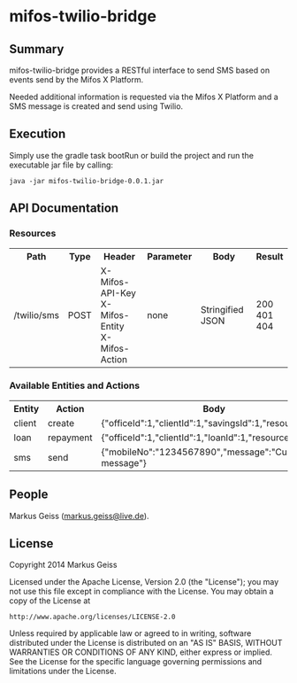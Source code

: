 # mifos-twilio-bridge #

## Summary ##
mifos-twilio-bridge provides a RESTful interface to send SMS based on
events send by the Mifos X Platform.

Needed additional information is requested via the Mifos X Platform and
a SMS message is created and send using Twilio.

## Execution ##
Simply use the gradle task bootRun or build the project and run the
executable jar file by calling:

    java -jar mifos-twilio-bridge-0.0.1.jar

## API Documentation ##

### Resources ###

<table>
    <tr>
        <th>Path</th>
        <th>Type</th>
        <th>Header</th>
        <th>Parameter</th>
        <th>Body</th>
        <th>Result</th>
    </tr>
    <tr>
        <td>/twilio/sms</td>
        <td>POST</td>
        <td>X-Mifos-API-Key<br>X-Mifos-Entity<br>X-Mifos-Action</td>
        <td>none</td>
        <td>Stringified JSON</td>
        <td>200<br>401<br>404</td>
    </tr>
</table>

### Available Entities and Actions ###

<table>
    <tr>
        <th>Entity</th>
        <th>Action</th>
        <th>Body</th>
    </tr>
    <tr>
        <td>client</td>
        <td>create</td>
        <td>{"officeId":1,"clientId":1,"savingsId":1,"resourceId":1}</td>
    </tr>
    <tr>
        <td>loan</td>
        <td>repayment</td>
        <td>{"officeId":1,"clientId":1,"loanId":1,"resourceId":1}</td>
    </tr>
    <tr>
        <td>sms</td>
        <td>send</td>
        <td>{"mobileNo":"1234567890","message":"Custom message"}</td>
    </tr>
</table>

## People ##
Markus Geiss (markus.geiss@live.de).

## License ##
Copyright 2014 Markus Geiss

Licensed under the Apache License, Version 2.0 (the "License");
you may not use this file except in compliance with the License.
You may obtain a copy of the License at

    http://www.apache.org/licenses/LICENSE-2.0

Unless required by applicable law or agreed to in writing, software
distributed under the License is distributed on an "AS IS" BASIS,
WITHOUT WARRANTIES OR CONDITIONS OF ANY KIND, either express or implied.
See the License for the specific language governing permissions and
limitations under the License.
